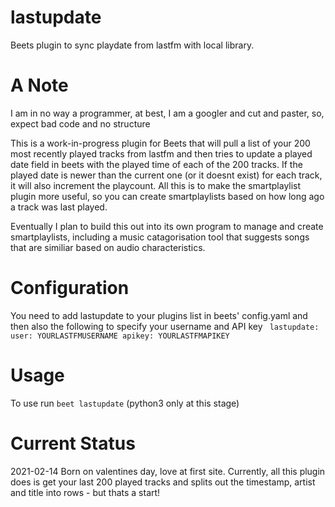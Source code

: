 # lastupdate
Beets plugin to sync playdate from lastfm with local library.

# A Note

I am in no way a programmer, at best, I am a googler and cut and paster, so, expect bad code and no structure


This is a work-in-progress plugin for Beets that will pull a list of your 200 most recently played tracks from lastfm and then tries to update a played date field in beets with the played time of each of the 200 tracks. 
If the played date is newer than the current one (or it doesnt exist) for each track, it will also increment the playcount.
All this is to make the smartplaylist plugin more useful, so you can create smartplaylists based on how long ago a track was last played.

Eventually I plan to build this out into its own program to manage and create smartplaylists, including a music catagorisation tool that suggests songs that are similiar based on audio characteristics.

# Configuration
You need to add lastupdate to your plugins list in beets' config.yaml and then also the following to specify your username and API key
`
lastupdate:
    user: YOURLASTFMUSERNAME
    apikey: YOURLASTFMAPIKEY`

# Usage

To use run `beet lastupdate` (python3 only at this stage)

# Current Status
2021-02-14 Born on valentines day, love at first site. Currently, all this plugin does is get your last 200 played tracks and splits out the timestamp, artist and title into rows - but thats a start!

